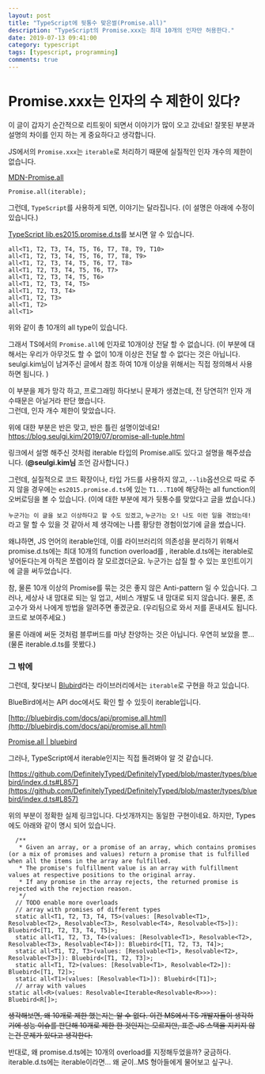```yaml
---
layout: post
title: "TypeScript에 뒷통수 맞은썰(Promise.all)"
description: "TypeScript의 Promise.xxx는 최대 10개의 인자만 허용한다."
date: 2019-07-13 09:41:00
category: typescript
tags: [typescript, programming]
comments: true
---
```


# Promise.xxx는 인자의 수 제한이 있다?

이 글이 갑자기 순간적으로 리트윗이 되면서 이야기가 많이 오고 갔네요! 잘못된 부분과 설명의 차이를 인지 하는 게 중요하다고 생각합니다. 

JS에서의 `Promise.xxx`는 `iterable`로 처리하기 때문에 실질적인 인자 개수의 제한이 없습니다.

[MDN-Promise.all](https://developer.mozilla.org/ko/docs/Web/JavaScript/Reference/Global_Objects/Promise/all)

```
Promise.all(iterable);
```

그런데, `TypeScript`를 사용하게 되면, 이야기는 달라집니다. (이 설명은 아래에 수정이 있습니다.)

[TypeScript lib.es2015.promise.d.ts](https://github.com/microsoft/TypeScript/blob/master/lib/lib.es2015.promise.d.ts#L41)를 보시면 알 수 있습니다.

```
all<T1, T2, T3, T4, T5, T6, T7, T8, T9, T10>
all<T1, T2, T3, T4, T5, T6, T7, T8, T9>
all<T1, T2, T3, T4, T5, T6, T7, T8>
all<T1, T2, T3, T4, T5, T6, T7>
all<T1, T2, T3, T4, T5, T6>
all<T1, T2, T3, T4, T5>
all<T1, T2, T3, T4>
all<T1, T2, T3>
all<T1, T2>
all<T1>
```

위와 같이 총 10개의 all type이 있습니다.

그래서 TS에서의 `Promise.all`에 인자로 10개이상 전달 할 수 없습니다. (이 부분에 대해서는 우리가 아무것도 할 수 없이 10개 이상은 전달 할 수 없다는 것은 아닙니다. seulgi.kim님이 남겨주신 글에서 참조 하여 10개 이상을 위해서는 직접 정의해서 사용하면 됩니다. ) 

이 부분을 제가 망각 하고, 프로그래밍 하다보니 문제가 생겼는데, 전 당연히?! 인자 개수때문은 아닐거라 판단 했습니다.  
그런데, 인자 개수 제한이 맞았습니다.

위에 대한 부분은 반은 맞고, 반은 틀린 설명이었네요! https://blog.seulgi.kim/2019/07/promise-all-tuple.html

링크에서 설명 해주신 것처럼 iterable 타입의 Promise.all도 있다고 설명을 해주셨습니다. (**@seulgi.kim님** 조언 감사합니다.)

그런데, 실질적으로 코드 확장이나, 타입 가드를 사용하지 않고, `--lib`옵션으로 따로 주지 않을 경우에는 `es2015.promise.d.ts`에 있는 `T1...T10`에 해당하는 all function의 오버로딩을 볼 수 있습니다. (이에 대한 부분에 제가 뒷통수를 맞았다고 글을 썼습니다.)

`누군가는 이 글을 보고 이상하다고 할 수도 있겠고`, `누군가는 오! 나도 이런 일을 겪었는데!` 라고 말 할 수 있을 것 같아서 제 생각에는 나름 황당한 경험이었기에 글을 썼습니다. 

왜냐하면, JS 언어의 iterable인데, 이를 라이브러리의 의존성을 분리하기 위해서 promise.d.ts에는 최대 10개의 function overload를 , iterable.d.ts에는 iterable로 넣어둔다는게 아직은 쪼렙이라 잘 모르겠더군요. 누군가는 삽질 할 수 있는 포인트이기에 글을 써두었습니다. 


참, 물론 10개 이상의 Promise를 묶는 것은 좋지 않은 Anti-pattern 일 수 있습니다. 그러나, 세상사 내 맘대로 되는 일 업고, 서비스 개발도 내 맘대로 되지 않습니다. 물론, 초고수가 와서 나에게 방법을 알려주면 좋겠군요. (우리팀으로 와서 저를 혼내셔도 됩니다. 코드로 보여주세요.) 


물론 아래에 써둔 것처럼 블루버드를 마냥 찬양하는 것은 아닙니다. 우연히 보았을 뿐...(물론 iterable.d.ts를 못봤다.)

### 그 밖에 

그런데, 찾다보니 [Blubird](http://bluebirdjs.com/docs/getting-started.html)라는 라이브러리에서는 `iterable`로 구현을 하고 있습니다.

BlueBird에서는 API doc에서도 확인 할 수 있듯이 iterable입니다.

[http://bluebirdjs.com/docs/api/promise.all.html](http://bluebirdjs.com/docs/api/promise.all.html)

[Promise.all | bluebird](http://bluebirdjs.com/docs/api/promise.all.html)

그러나, TypeScript에서 iterable인지는 직접 돌려봐야 알 것 같습니다.

[https://github.com/DefinitelyTyped/DefinitelyTyped/blob/master/types/bluebird/index.d.ts#L857](https://github.com/DefinitelyTyped/DefinitelyTyped/blob/master/types/bluebird/index.d.ts#L857)

위의 부분이 정확한 실제 링크입니다. 다섯개까지는 동일한 구현이네요. 하지만, Types에도 아래와 같이 명시 되어 있습니다.

```
  /**
   * Given an array, or a promise of an array, which contains promises (or a mix of promises and values) return a promise that is fulfilled when all the items in the array are fulfilled.
   * The promise's fulfillment value is an array with fulfillment values at respective positions to the original array.
   * If any promise in the array rejects, the returned promise is rejected with the rejection reason.
   */
  // TODO enable more overloads
  // array with promises of different types
  static all<T1, T2, T3, T4, T5>(values: [Resolvable<T1>, Resolvable<T2>, Resolvable<T3>, Resolvable<T4>, Resolvable<T5>]): Bluebird<[T1, T2, T3, T4, T5]>;
  static all<T1, T2, T3, T4>(values: [Resolvable<T1>, Resolvable<T2>, Resolvable<T3>, Resolvable<T4>]): Bluebird<[T1, T2, T3, T4]>;
  static all<T1, T2, T3>(values: [Resolvable<T1>, Resolvable<T2>, Resolvable<T3>]): Bluebird<[T1, T2, T3]>;
  static all<T1, T2>(values: [Resolvable<T1>, Resolvable<T2>]): Bluebird<[T1, T2]>;
  static all<T1>(values: [Resolvable<T1>]): Bluebird<[T1]>;
  // array with values
static all<R>(values: Resolvable<Iterable<Resolvable<R>>>): Bluebird<R[]>;
```

~~생각해보면, 왜 10개로 제한 했는지는 알 수 없다. 이건 MS에서 TS 개발자들이 생각하기에 성능 이슈를 판단해 10개로 제한 한 것인지는 모르지만, 표준 JS 스택을 지키지 않는건 문제가 있다고 생각한다.~~ 

반대로, 왜 promise.d.ts에는 10개의 overload를 지정해두었을까? 궁금하다. iterable.d.ts에는 iterable이라면... 왜 굳이..MS 형아들에게 물어보고 싶구나. 


